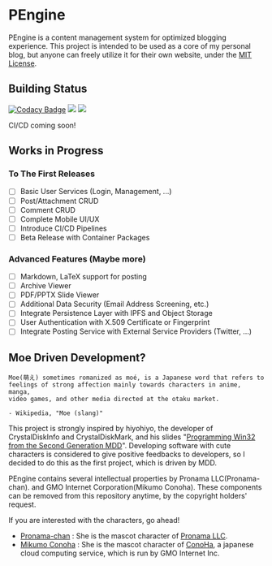 # PEngine

PEngine is a content management system for optimized blogging experience. This project is intended to be used as a core of my personal blog, but anyone can freely utilize it for their own website, under the [MIT License](LICENSE.md).

## Building Status

[![Codacy Badge](https://app.codacy.com/project/badge/Grade/8cebb90e866d4b09a170bd44f5785bd0)](https://www.codacy.com/gh/0x00000FF/PEngine/dashboard?utm_source=github.com&utm_medium=referral&utm_content=0x00000FF/PEngine&utm_campaign=Badge_Grade)
<a href="https://codeclimate.com/github/0x00000FF/PEngine/maintainability"><img src="https://api.codeclimate.com/v1/badges/4a22cd9f14f50815ce53/maintainability" /></a>
<a href="https://codeclimate.com/github/0x00000FF/PEngine/test_coverage"><img src="https://api.codeclimate.com/v1/badges/4a22cd9f14f50815ce53/test_coverage" /></a>

CI/CD coming soon!

## Works in Progress

### To The First Releases

- [ ] Basic User Services (Login, Management, ...)
- [ ] Post/Attachment CRUD
- [ ] Comment CRUD
- [ ] Complete Mobile UI/UX
- [ ] Introduce CI/CD Pipelines
- [ ] Beta Release with Container Packages

### Advanced Features (Maybe more)

- [ ] Markdown, LaTeX support for posting
- [ ] Archive Viewer
- [ ] PDF/PPTX Slide Viewer
- [ ] Additional Data Security (Email Address Screening, etc.)
- [ ] Integrate Persistence Layer with IPFS and Object Storage
- [ ] User Authentication with X.509 Certificate or Fingerprint
- [ ] Integrate Posting Service with External Service Providers (Twitter, ...)

## Moe Driven Development?

```
Moe(萌え) sometimes romanized as moé, is a Japanese word that refers to
feelings of strong affection mainly towards characters in anime, manga,
video games, and other media directed at the otaku market.

- Wikipedia, "Moe (slang)"
```

This project is strongly inspired by hiyohiyo, the developer of CrystalDiskInfo and CrystalDiskMark, and his slides "[Programming Win32 from the Second Generation MDD](https://www.slideshare.net/hiyohiyo/mddwin32)". Developing software with cute characters is considered to give positive feedbacks to developers, so I decided to do this as the first project, which is driven by MDD.

PEngine contains several intellectual properties by Pronama LLC(Pronama-chan). and GMO Internet Corporation(Mikumo Conoha). These components can be removed from this repository anytime, by the copyright holders' request.

If you are interested with the characters, go ahead!

- [Pronama-chan](https://kei.pronama.jp) : She is the mascot character of [Pronama LLC](https://pronama.jp).
- [Mikumo Conoha](https://conoha.mikumo.com) : She is the mascot character of [ConoHa](https://conoha.jp), a japanese cloud computing service, which is run by GMO Internet Inc.

